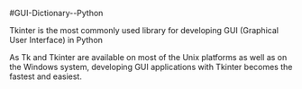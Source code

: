 #GUI-Dictionary--Python

Tkinter is the most commonly used library for developing GUI (Graphical User Interface) in Python

As Tk and Tkinter are available on most of the Unix platforms as well as on the Windows system, developing GUI applications with Tkinter becomes the fastest and easiest.

